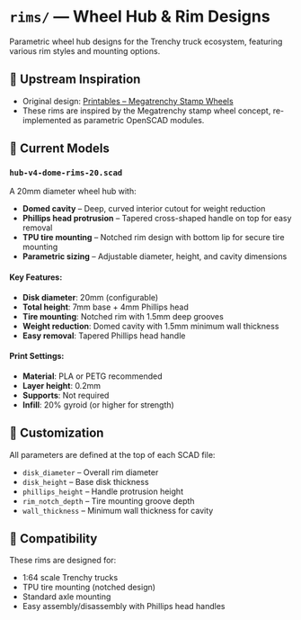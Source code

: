 # `rims/` — Wheel Hub & Rim Designs

Parametric wheel hub designs for the Trenchy truck ecosystem, featuring various rim styles and mounting options.

## 📡 Upstream Inspiration
* Original design: [Printables – Megatrenchy Stamp Wheels](https://www.printables.com/model/1300620-megatrenchy-stamp-wheels-3dtrenchy-with-rims-and-t/files)
* These rims are inspired by the Megatrenchy stamp wheel concept, re-implemented as parametric OpenSCAD modules.

## 🛞 Current Models

### `hub-v4-dome-rims-20.scad`
A 20mm diameter wheel hub with:
* **Domed cavity** – Deep, curved interior cutout for weight reduction
* **Phillips head protrusion** – Tapered cross-shaped handle on top for easy removal
* **TPU tire mounting** – Notched rim design with bottom lip for secure tire mounting
* **Parametric sizing** – Adjustable diameter, height, and cavity dimensions

#### Key Features:
- **Disk diameter**: 20mm (configurable)
- **Total height**: 7mm base + 4mm Phillips head
- **Tire mounting**: Notched rim with 1.5mm deep grooves
- **Weight reduction**: Domed cavity with 1.5mm minimum wall thickness
- **Easy removal**: Tapered Phillips head handle

#### Print Settings:
- **Material**: PLA or PETG recommended
- **Layer height**: 0.2mm
- **Supports**: Not required
- **Infill**: 20% gyroid (or higher for strength)

## 🔧 Customization
All parameters are defined at the top of each SCAD file:
- `disk_diameter` – Overall rim diameter
- `disk_height` – Base disk thickness
- `phillips_height` – Handle protrusion height
- `rim_notch_depth` – Tire mounting groove depth
- `wall_thickness` – Minimum wall thickness for cavity

## 🚗 Compatibility
These rims are designed for:
- 1:64 scale Trenchy trucks
- TPU tire mounting (notched design)
- Standard axle mounting
- Easy assembly/disassembly with Phillips head handles 